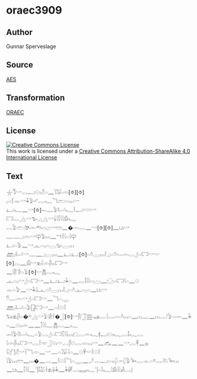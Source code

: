# oraec3909

## Author

Gunnar Sperveslage

## Source

[AES](https://github.com/simondschweitzer/aes)

## Transformation

[ORAEC](https://oraec.github.io/)

## License

<a rel="license" href="http://creativecommons.org/licenses/by-sa/4.0/"><img alt="Creative Commons License" style="border-width:0" src="https://i.creativecommons.org/l/by-sa/4.0/88x31.png" /></a><br />This work is licensed under a <a rel="license" href="http://creativecommons.org/licenses/by-sa/4.0/">Creative Commons Attribution-ShareAlike 4.0 International License</a>

## Text

𓇼𓀢𓎡𓂋𓂝𓇳𓏤𓀭𓏏𓈖𓌙𓅮𓏛[⯑][⯑]<br>
𓊪𓏏𓆴𓁺𓎡𓇓𓅱𓄔𓐛𓆑𓆓𓂧𓏏𓏥𓎡<br>
𓂞𓆑𓈖𓎡[⯑]𓋭𓊃𓅱𓂡𓆑𓎛𓂝𓄹𓄹𓄹𓎡<br>
𓉐𓂋𓂻𓎡𓅧𓈎𓂻𓎡𓏇𓇋𓎿𓇋𓇋𓀁𓆑<br>
𓂋𓅱𓂧𓌗𓏛𓆞𓏏𓐎𓎡𓏠𓈖�𓏛𓂋𓈖𓎡[⯑][⯑]𓈖𓂓𓏤𓎡<br>
𓊃𓊃𓈎𓏛𓎡𓊡𓅱𓏥𓈖𓎔𓎛𓇋𓏏𓇋𓊡<br>
𓂞𓏏𓅱𓈖𓎡𓊵𓏏𓊪𓏏𓈀𓅰𓈀𓏥<br>
𓊏𓊪𓂡𓎡𓊃𓈖𓈎𓈀𓏥𓈖𓂞𓂞[⯑]𓏏𓏊𓈀𓏥𓎛𓈎𓏏𓏊𓄑𓏛𓂋𓊨𓏏𓉐𓎡𓎟<br>
[⯑]𓂋𓈖𓀁𓎡𓁷𓏤𓇋𓏛𓋴𓏭𓉐𓎡<br>
𓈖𓇋𓋴𓀞𓏏𓅱[⯑]𓎟𓆣𓂋𓆑<br>
𓊵𓏏𓊪𓎡𓊨𓏏𓉐𓎡𓈖𓂞𓂞𓇓𓏏𓈖𓐛𓄥𓇋𓇋𓏏𓈉𓈖𓈌𓏏𓉐𓇋𓏏𓈖𓇳<br>
𓁹𓏏𓅱𓈖𓎡𓇓𓏙𓊵𓏏𓏊𓈀𓏥𓎛𓈎𓏏𓏊𓊵𓏏𓊪𓏏𓈖𓂓𓏤𓎡<br>
𓎸𓐛𓏛𓎡𓊨𓏏𓉐𓎡𓈖𓆓𓏏𓇾<br>
𓊏𓊪𓂡𓏏𓅱𓉗𓉐𓎡𓈖𓏏𓎛𓇳𓎛<br>
𓃒𓁷𓏤𓋴𓏏�𓍬𓂻𓎡𓅱𓀀𓎛�𓃀[⯑]𓎡𓋴𓃂𓈗𓊛𓐛𓇋𓂋𓏏𓏏𓏊𓏥𓏏𓈖𓏥𓊃𓈖𓏥𓐛𓎗𓅱𓏏𓏛𓈖𓇓𓏏𓈖𓇳𓏤𓌡𓈖𓈖𓎿𓇋𓇋𓊃𓆣𓂋𓈖𓆑<br>
𓋭𓇋𓅱𓇋𓂡𓆑𓏏𓅱𓂋𓊨𓏏𓉐𓎿𓇋𓇋𓏥𓆎𓐛𓏛𓆑𓊢𓂝𓇳𓏤𓆑𓐛𓄤𓆑𓂋<br>
𓇋𓏛𓋴𓏭𓉐𓎡𓐛𓎛𓎱𓃀𓇳𓏤𓎟𓐛𓋴𓇳𓂋𓏛𓏥𓎡𓈖𓃹𓈖𓈖𓎡𓐛𓋹𓈖𓐍<br>
𓇋𓋔𓊹𓀭𓎡𓇅𓆓𓏛𓈖𓎡𓊃𓏏𓅮𓇋𓏏𓈖𓇳𓋹𓎟𓎛𓇳𓎛<br>
𓇋𓅱𓏥𓏠𓈖𓏥�𓈖𓂋𓈖𓎛𓇳𓎛𓆓𓏏𓇾𓈖𓌳𓐙𓂝𓏏𓏭𓆄𓏛𓆄𓅱𓅨𓐛𓁹𓏏𓎼𓂋𓍅𓅨𓏥<br>
𓈖𓂓𓏤𓈖𓎿𓇋𓇋𓈖𓊹𓄤𓅷𓋽𓁷𓏤𓋀𓇓𓈖𓇓𓏞𓐙𓈘𓏤𓆑𓊹𓏏𓇋𓆑𓇋𓀁𓇋𓇋𓀻𓐙𓊤<br>
